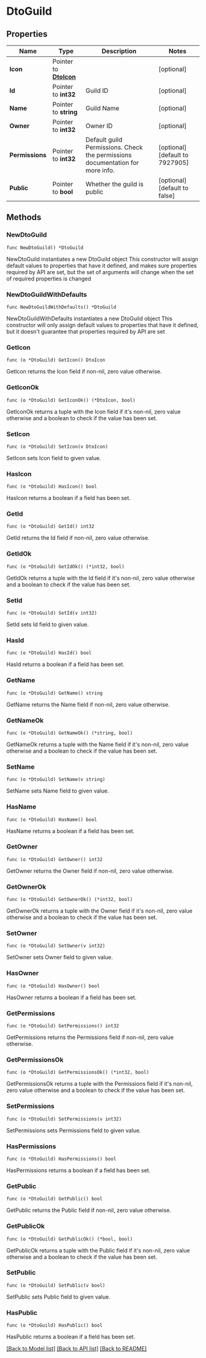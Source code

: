 # DtoGuild

## Properties

Name | Type | Description | Notes
------------ | ------------- | ------------- | -------------
**Icon** | Pointer to [**DtoIcon**](DtoIcon.md) |  | [optional] 
**Id** | Pointer to **int32** | Guild ID | [optional] 
**Name** | Pointer to **string** | Guild Name | [optional] 
**Owner** | Pointer to **int32** | Owner ID | [optional] 
**Permissions** | Pointer to **int32** | Default guild Permissions. Check the permissions documentation for more info. | [optional] [default to 7927905]
**Public** | Pointer to **bool** | Whether the guild is public | [optional] [default to false]

## Methods

### NewDtoGuild

`func NewDtoGuild() *DtoGuild`

NewDtoGuild instantiates a new DtoGuild object
This constructor will assign default values to properties that have it defined,
and makes sure properties required by API are set, but the set of arguments
will change when the set of required properties is changed

### NewDtoGuildWithDefaults

`func NewDtoGuildWithDefaults() *DtoGuild`

NewDtoGuildWithDefaults instantiates a new DtoGuild object
This constructor will only assign default values to properties that have it defined,
but it doesn't guarantee that properties required by API are set

### GetIcon

`func (o *DtoGuild) GetIcon() DtoIcon`

GetIcon returns the Icon field if non-nil, zero value otherwise.

### GetIconOk

`func (o *DtoGuild) GetIconOk() (*DtoIcon, bool)`

GetIconOk returns a tuple with the Icon field if it's non-nil, zero value otherwise
and a boolean to check if the value has been set.

### SetIcon

`func (o *DtoGuild) SetIcon(v DtoIcon)`

SetIcon sets Icon field to given value.

### HasIcon

`func (o *DtoGuild) HasIcon() bool`

HasIcon returns a boolean if a field has been set.

### GetId

`func (o *DtoGuild) GetId() int32`

GetId returns the Id field if non-nil, zero value otherwise.

### GetIdOk

`func (o *DtoGuild) GetIdOk() (*int32, bool)`

GetIdOk returns a tuple with the Id field if it's non-nil, zero value otherwise
and a boolean to check if the value has been set.

### SetId

`func (o *DtoGuild) SetId(v int32)`

SetId sets Id field to given value.

### HasId

`func (o *DtoGuild) HasId() bool`

HasId returns a boolean if a field has been set.

### GetName

`func (o *DtoGuild) GetName() string`

GetName returns the Name field if non-nil, zero value otherwise.

### GetNameOk

`func (o *DtoGuild) GetNameOk() (*string, bool)`

GetNameOk returns a tuple with the Name field if it's non-nil, zero value otherwise
and a boolean to check if the value has been set.

### SetName

`func (o *DtoGuild) SetName(v string)`

SetName sets Name field to given value.

### HasName

`func (o *DtoGuild) HasName() bool`

HasName returns a boolean if a field has been set.

### GetOwner

`func (o *DtoGuild) GetOwner() int32`

GetOwner returns the Owner field if non-nil, zero value otherwise.

### GetOwnerOk

`func (o *DtoGuild) GetOwnerOk() (*int32, bool)`

GetOwnerOk returns a tuple with the Owner field if it's non-nil, zero value otherwise
and a boolean to check if the value has been set.

### SetOwner

`func (o *DtoGuild) SetOwner(v int32)`

SetOwner sets Owner field to given value.

### HasOwner

`func (o *DtoGuild) HasOwner() bool`

HasOwner returns a boolean if a field has been set.

### GetPermissions

`func (o *DtoGuild) GetPermissions() int32`

GetPermissions returns the Permissions field if non-nil, zero value otherwise.

### GetPermissionsOk

`func (o *DtoGuild) GetPermissionsOk() (*int32, bool)`

GetPermissionsOk returns a tuple with the Permissions field if it's non-nil, zero value otherwise
and a boolean to check if the value has been set.

### SetPermissions

`func (o *DtoGuild) SetPermissions(v int32)`

SetPermissions sets Permissions field to given value.

### HasPermissions

`func (o *DtoGuild) HasPermissions() bool`

HasPermissions returns a boolean if a field has been set.

### GetPublic

`func (o *DtoGuild) GetPublic() bool`

GetPublic returns the Public field if non-nil, zero value otherwise.

### GetPublicOk

`func (o *DtoGuild) GetPublicOk() (*bool, bool)`

GetPublicOk returns a tuple with the Public field if it's non-nil, zero value otherwise
and a boolean to check if the value has been set.

### SetPublic

`func (o *DtoGuild) SetPublic(v bool)`

SetPublic sets Public field to given value.

### HasPublic

`func (o *DtoGuild) HasPublic() bool`

HasPublic returns a boolean if a field has been set.


[[Back to Model list]](../README.md#documentation-for-models) [[Back to API list]](../README.md#documentation-for-api-endpoints) [[Back to README]](../README.md)


